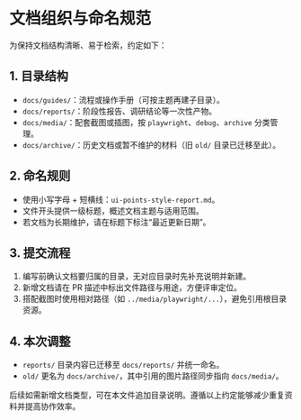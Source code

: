 # 文档组织与命名规范

为保持文档结构清晰、易于检索，约定如下：

## 1. 目录结构
- `docs/guides/`：流程或操作手册（可按主题再建子目录）。
- `docs/reports/`：阶段性报告、调研结论等一次性产物。
- `docs/media/`：配套截图或插图，按 `playwright`、`debug`、`archive` 分类管理。
- `docs/archive/`：历史文档或暂不维护的材料（旧 `old/` 目录已迁移至此）。

## 2. 命名规则
- 使用小写字母 + 短横线：`ui-points-style-report.md`。
- 文件开头提供一级标题，概述文档主题与适用范围。
- 若文档为长期维护，请在标题下标注“最近更新日期”。

## 3. 提交流程
1. 编写前确认文档要归属的目录，无对应目录时先补充说明并新建。
2. 新增文档请在 PR 描述中标出文件路径与用途，方便评审定位。
3. 搭配截图时使用相对路径（如 `../media/playwright/...`），避免引用根目录资源。

## 4. 本次调整
- `reports/` 目录内容已迁移至 `docs/reports/` 并统一命名。
- `old/` 更名为 `docs/archive/`，其中引用的图片路径同步指向 `docs/media/`。

后续如需新增文档类型，可在本文件追加目录说明。遵循以上约定能够减少重复资料并提高协作效率。
